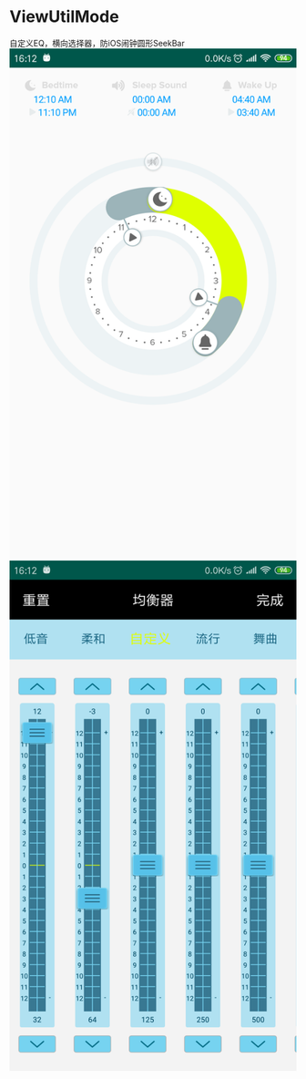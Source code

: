 # ViewUtilMode
自定义EQ，横向选择器，防iOS闹钟圆形SeekBar
![image](https://github.com/jingwujing12/ViewUtilMode/blob/master/1.png)
![image](https://github.com/jingwujing12/ViewUtilMode/blob/master/2.png)
